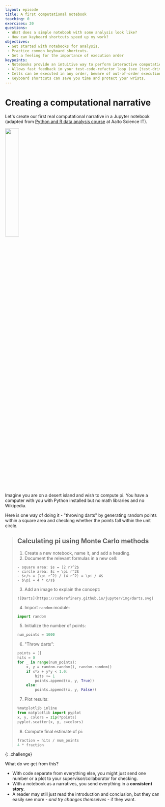 ```yaml
---
layout: episode
title: A first computational notebook
teaching: 0
exercises: 20
questions:
 - What does a simple notebook with some analysis look like?
 - How can keyboard shortcuts speed up my work?
objectives:
 - Get started with notebooks for analysis.
 - Practice common keyboard shortcuts.
 - Get a feeling for the importance of execution order
keypoints:
 - Notebooks provide an intuitive way to perform interactive computational work.
 - Allows fast feedback in your test-code-refactor loop (see [test-driven development](https://en.wikipedia.org/wiki/Test-driven_development)).
 - Cells can be executed in any order, beware of out-of-order execution bugs!
 - Keyboard shortcuts can save you time and protect your wrists.
---
```


# Creating a computational narrative

Let's create our first real computational narrative in a Jupyter notebook
(adapted from [Python and R data analysis course](https://github.com/AaltoScienceIT/python-r-data-analysis-course) at Aalto Science IT).

<img src="{{ site.baseurl }}/img/pi_with_darts.png" width="30%">

Imagine you are on a desert island and wish to compute pi.
You have a computer with you with Python installed but no
math libraries and no Wikipedia.

Here is one way of doing it - "throwing darts" by generating
random points within a square area and checking whether the points
fall within the unit circle.

> ## Calculating pi using Monte Carlo methods
>
> 1. Create a new notebook, name it, and add a heading.
> 2. Document the relevant formulas in a new cell:
>  ```
>  - square area: $s = (2 r)^2$
>  - circle area: $c = \pi r^2$
>  - $c/s = (\pi r^2) / (4 r^2) = \pi / 4$
>  - $\pi = 4 * c/s$
>  ```
>
> 3. Add an image to explain the concept:
> ```
> ![Darts](https://coderefinery.github.io/jupyter/img/darts.svg)
> ```
>
> 4. Import `random` module:
> ```python
> import random
> ```
>
> 5. Initialize the number of points:
> ```python
> num_points = 1000
> ```
>
> 6. "Throw darts":
> ```python
> points = []
> hits = 0
> for _ in range(num_points):
>     x, y = random.random(), random.random()
>     if x*x + y*y < 1.0:
>         hits += 1
>         points.append((x, y, True))
>     else:
>         points.append((x, y, False))
> ```
>
> 7. Plot results:
> ```python
> %matplotlib inline
> from matplotlib import pyplot
> x, y, colors = zip(*points)
> pyplot.scatter(x, y, c=colors)
> ```
>
> 8. Compute final estimate of pi:
> ```python
> fraction = hits / num_points
> 4 * fraction
> ```
{: .challenge}

What do we get from this?

- With code separate from everything else, you might just send one
  number or a plot to your supervisor/collaborator for checking.
- With a notebook as a narratives, you send everything in a **consistent
  story**.
- A reader may still just read the introduction and conclusion, but
  they can easily see more - *and try changes themselves* - if they
  want.
